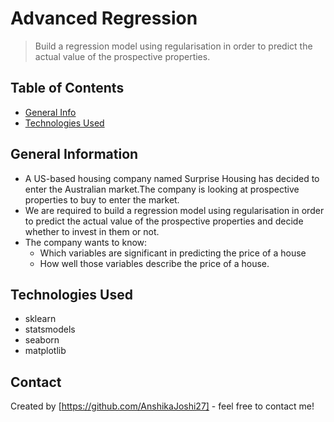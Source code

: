 # Advanced Regression
> Build a regression model using regularisation in order to predict the actual value of the prospective properties.


## Table of Contents
* [General Info](#general-information)
* [Technologies Used](#technologies-used)

<!-- You can include any other section that is pertinent to your problem -->

## General Information
- A US-based housing company named Surprise Housing has decided to enter the Australian market.The company is looking at prospective properties to buy to enter the market.
- We are required to build a regression model using regularisation in order to predict the actual value of the prospective properties and decide whether to invest in them or not.
- The company wants to know:
  * Which variables are significant in predicting the price of a house
  * How well those variables describe the price of a house.

<!-- You don't have to answer all the questions - just the ones relevant to your project. -->


## Technologies Used
- sklearn
- statsmodels
- seaborn
- matplotlib

<!-- As the libraries versions keep on changing, it is recommended to mention the version of library used in this project -->


## Contact
Created by [https://github.com/AnshikaJoshi27] - feel free to contact me!


<!-- Optional -->
<!-- ## License -->
<!-- This project is open source and available under the [... License](). -->

<!-- You don't have to include all sections - just the one's relevant to your project -->
